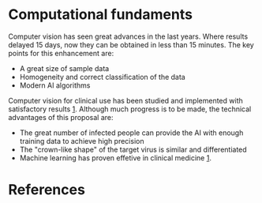 # Computational fundaments

Computer vision has seen great advances in the last years. Where results delayed 15 days, now they can be obtained in less than 15 minutes. The key points for this enhancement are:

* A great size of sample data
* Homogeneity and correct classification of the data
* Modern AI algorithms

Computer vision for clinical use has been studied and implemented with satisfactory results [1]. Although much progress is to be made, the technical advantages of this proposal are:

* The great number of infected people can provide the AI with enough training data to achieve high precision
* The "crown-like shape" of the target virus is similar and differentiated
* Machine learning has proven effetive in clinical medicine [1].


# References
[1]: https://www.imperial.ac.uk/news/183293/research-collaboration-aims-improve-breast-cancer/
